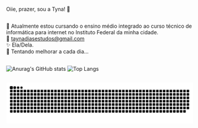 Oiie, prazer, sou a Tyna! 🦋
##
🌻 Atualmente estou cursando o ensino médio integrado ao curso técnico de informática para internet no Instituto Federal da minha cidade. <br>
💬 taynadiasestudos@gmail.com<br>
✨ Ela/Dela.<br>
🌈 Tentando melhorar a cada dia...
##

![Anurag's GitHub stats](https://github-readme-stats.vercel.app/api?username=tynaaaa&show_icons=true&theme=monokai&locale=pt-br&hide_title=true)
![Top Langs](https://github-readme-stats.vercel.app/api/top-langs/?username=anuraghazra&layout=compact%&theme=monokai)
##

<picture>
  <source media="(prefers-color-scheme: dark)" srcset="https://raw.githubusercontent.com/Tynaaaa/Tynaaaa/output/github-contribution-grid-snake-dark.svg">
  <source media="(prefers-color-scheme: light)" srcset="https://raw.githubusercontent.com/Tynaaaa/Tynaaaa/output/github-contribution-grid-snake.svg">
  <img alt="github contribution grid snake animation" src="https://raw.githubusercontent.com/Tynaaaa/Tynaaaa/output/github-contribution-grid-snake.svg">
</picture>
